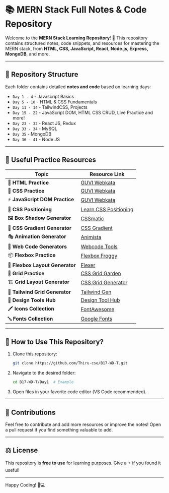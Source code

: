 # 📚 MERN Stack Full Notes & Code Repository

Welcome to the **MERN Stack Learning Repository**! 🚀 This repository contains structured notes, code snippets, and resources for mastering the MERN stack, from **HTML, CSS, JavaScript, React, Node.js, Express, MongoDB**, and more.

---

## 📂 Repository Structure

Each folder contains detailed **notes and code** based on learning days:
- `Day 1 - 4` - Javascript Basics
- `Day 5 - 10` - HTML & CSS Fundamentals
- `Day 11 - 14` - TailwindCSS, Projects
- `Day 15 - 22` - JavaScript DOM, HTML CSS CRUD, Live Practice and more!
- `Day 23 - 32` - React JS, Redux
- `Day 33 - 34` - MySQL
- `Day 35` - MongoDB
- `Day 36 - 41` - Node JS


---

## 🔗 Useful Practice Resources

| Topic | Resource Link |
|--------|-------------|
| 🔗 **HTML Practice** | [GUVI Webkata](https://www.guvi.in/webkata-library?concept=HTML) |
| 🎨 **CSS Practice** | [GUVI Webkata](https://www.guvi.in/webkata-library?concept=CSS) |
| ⚡ **JavaScript DOM Practice** | [GUVI Webkata](https://www.guvi.in/webkata-library?concept=JS) |
| 📌 **CSS Positioning** | [Learn CSS Positioning](https://ishadeed.com/article/learn-css-positioning/) |
| 🖼️ **Box Shadow Generator** | [CSSmatic](https://www.cssmatic.com/box-shadow) |
| 🎨 **CSS Gradient Generator** | [CSS Gradient](https://cssgradient.io/) |
| 🎭 **Animation Generator** | [Animista](https://animista.net/) |
| 🔨 **Web Code Generators** | [Webcode Tools](https://webcode.tools/) |
| 📦 **Flexbox Practice** | [Flexbox Froggy](https://flexboxfroggy.com/) |
| 📐 **Flexbox Layout Generator** | [Flexer](https://www.flexer.dev/) |
| 🌱 **Grid Practice** | [CSS Grid Garden](https://cssgridgarden.com/) |
| 🏗 **Grid Layout Generator** | [CSS Grid Generator](https://cssgridgenerator.io/) |
| 📏 **Tailwind Grid Generator** | [Tailwind Gen](https://www.tailwindgen.com/) |
| 🎨 **Design Tools Hub** | [Design Tool Hub](https://www.designtoolshub.com/) |
| 🖍 **Icons Collection** | [FontAwesome](https://fontawesome.com/icons) |
| 🔤 **Fonts Collection** | [Google Fonts](https://fonts.google.com/) |

---

## 📖 How to Use This Repository?

1. Clone this repository:
   ```bash
   git clone https://github.com/Thiru-cse/B17-WD-T.git
   ```
2. Navigate to the desired folder:
   ```bash
   cd B17-WD-T/Day1  # Example
   ```
3. Open files in your favorite code editor (VS Code recommended).

---

## 🤝 Contributions

Feel free to contribute and add more resources or improve the notes! Open a pull request if you find something valuable to add.

---

## ⚖️ License

This repository is **free to use** for learning purposes. Give a ⭐ if you found it useful!

---

Happy Coding! 🚀💻
